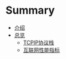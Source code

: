 # Summary

* [介绍](README.md)
* [总览](chapter1.md)
  * [TCPIP协议栈](chapter1/tcpipxie-yi-zhan.md)
  * [互联网性能指标](chapter1/hu-lian-wang-xing-neng-zhi-biao.md)

